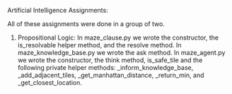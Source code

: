 Artificial Intelligence Assignments:

All of these assignments were done in a group of two.

1) Propositional Logic: In maze_clause.py we wrote the constructor, the is_resolvable helper method, and the resolve method. In maze_knowledge_base.py we wrote the ask method. In maze_agent.py we wrote the constructor, the think method, is_safe_tile and the following private helper methods: _inform_knowledge_base, _add_adjacent_tiles, _get_manhattan_distance, _return_min, and _get_closest_location. 
